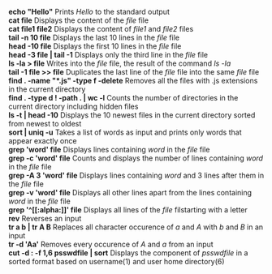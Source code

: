 **echo "Hello"** Prints *Hello* to the standard output<br>
**cat file** Displays the content of the *file* file<br>
**cat file1 file2** Displays the content of *file1* and *file2* files<br>
**tail -n 10 file** Displays the last 10 lines in the *file* file<br>
**head -10 file** Displays the first 10 lines in the *file* file<br>
**head -3 file | tail -1** Displays only the third line in the *file* file<br>
**ls -la > file** Writes into the *file* file, the result of the command *ls -la*<br>
**tail -1 file >> file** Duplicates the last line of the *file* file into the same *file* file<br>
**find . -name "*.js" -type f -delete** Removes all the files with .js extensions in the current directory<br>
**find . -type d ! -path . | wc -l** Counts the number of directories in the current directory including hidden files<br>
**ls -t | head -10** Displays the 10 newest files in the current directory sorted from newest to oldest<br>
**sort | uniq -u** Takes a list of words as input and prints only words that appear exactly once<br>
**grep 'word' file** Displays lines containing *word* in the *file* file<br>
**grep -c 'word' file** Counts and displays the number of lines containing *word* in the *file* file<br>
**grep -A 3 'word' file** Displays lines containing *word* and 3 lines after them in the *file* file<br>
**grep -v 'word' file** Displays all other lines apart from the lines containing *word* in the *file* file<br>
**grep '^[[:alpha:]]' file** Displays all lines of the *file* filstarting with a letter<br>
**rev** Reverses an input<br>
**tr a b | tr A B** Replaces all character occurence of *a* and *A* with *b* and *B* in an input<br>
**tr -d 'Aa'** Removes every occurence of *A* and *a* from an input<br>
**cut -d : -f 1,6 psswdfile | sort** Displays the component of *psswdfile* in a sorted format based on username(1) and user home directory(6)<br>
